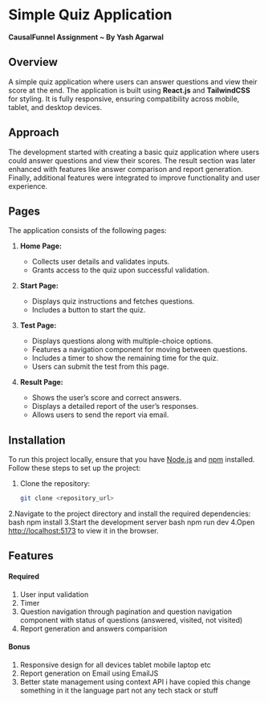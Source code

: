 # Simple Quiz Application  
**CausalFunnel Assignment ~ By Yash Agarwal**  

## Overview  
A simple quiz application where users can answer questions and view their score at the end. The application is built using **React.js** and **TailwindCSS** for styling. It is fully responsive, ensuring compatibility across mobile, tablet, and desktop devices.  

## Approach  
The development started with creating a basic quiz application where users could answer questions and view their scores. The result section was later enhanced with features like answer comparison and report generation. Finally, additional features were integrated to improve functionality and user experience.  

## Pages  
The application consists of the following pages:  

1. **Home Page:**  
   - Collects user details and validates inputs.  
   - Grants access to the quiz upon successful validation.  

2. **Start Page:**  
   - Displays quiz instructions and fetches questions.  
   - Includes a button to start the quiz.  

3. **Test Page:**  
   - Displays questions along with multiple-choice options.  
   - Features a navigation component for moving between questions.  
   - Includes a timer to show the remaining time for the quiz.  
   - Users can submit the test from this page.  

4. **Result Page:**  
   - Shows the user’s score and correct answers.  
   - Displays a detailed report of the user’s responses.  
   - Allows users to send the report via email.  

## Installation  

To run this project locally, ensure that you have [Node.js](https://nodejs.org/) and [npm](https://www.npmjs.com/) installed. Follow these steps to set up the project:  

1. Clone the repository:  
   ```bash  
   git clone <repository_url>  
2.Navigate to the project directory and install the required dependencies:
  bash
 npm install
3.Start the development server
bash
npm run dev
4.Open [http://localhost:5173](http://localhost:5173) to view it in the browser.

## Features

#### Required
1. User input validation
2. Timer
3. Question navigation through pagination and question navigation component with status of questions (answered, visited, not visited)
4. Report generation and answers comparision

#### Bonus
1. Responsive design for all devices tablet mobile laptop etc
2. Report generation on Email using EmailJS
3. Better state management using context API
i have copied this change something in it the language part not any tech stack or stuff 
